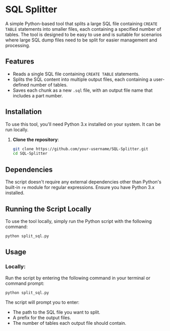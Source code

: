 
# SQL Splitter

A simple Python-based tool that splits a large SQL file containing `CREATE TABLE` statements into smaller files, each containing a specified number of tables. The tool is designed to be easy to use and is suitable for scenarios where large SQL dump files need to be split for easier management and processing.

## Features
- Reads a single SQL file containing `CREATE TABLE` statements.
- Splits the SQL content into multiple output files, each containing a user-defined number of tables.
- Saves each chunk as a new `.sql` file, with an output file name that includes a part number.

## Installation

To use this tool, you'll need Python 3.x installed on your system. It can be run locally.

1. **Clone the repository**:
   ```bash
   git clone https://github.com/your-username/SQL-Splitter.git
   cd SQL-Splitter
   ```

## Dependencies
The script doesn't require any external dependencies other than Python's built-in `re` module for regular expressions. Ensure you have Python 3.x installed.

## Running the Script Locally
To use the tool locally, simply run the Python script with the following command:
```bash
python split_sql.py
```

## Usage

### Locally:
Run the script by entering the following command in your terminal or command prompt:
```bash
python split_sql.py
```

The script will prompt you to enter:
- The path to the SQL file you want to split.
- A prefix for the output files.
- The number of tables each output file should contain.
